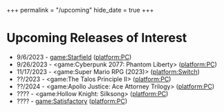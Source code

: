 +++
permalink = "/upcoming"
hide_date = true
+++

# Upcoming Releases of Interest

* 9/6/2023 - <game:Starfield> (<platform:PC>)
* 9/26/2023 - <game:Cyberpunk 2077: Phantom Liberty> (<platform:PC>)
* 11/17/2023 - <game:Super Mario RPG (2023)> (<platform:Switch>)
* ??/2023 - <game:The Talos Principle II> (<platform:PC>)
* ??/2024 - <game:Apollo Justice: Ace Attorney Trilogy> (<platform:PC>)
* ???? - <game:Hollow Knight: Silksong> (<platform:PC>)
* ???? - <game:Satisfactory> (<platform:PC>)
